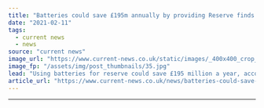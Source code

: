 ```yaml
---
title: "Batteries could save £195m annually by providing Reserve finds National Grid ESO trial"
date: "2021-02-11"
tags: 
  - current news
  - news
source: "current news"
image_url: "https://www.current-news.co.uk/static/images/_400x400_crop_center-center/Arenkos-Bloxwich-battery-credit-Arenko.jpg"
image_fp: "/assets/img/post_thumbnails/35.jpg"
lead: "​Using batteries for reserve could save £195 million a year, according to the results of an Arenko led National Grid ESO trial."
article_url: "https://www.current-news.co.uk/news/batteries-could-save-195m-annually-by-providing-reserve-finds-national-grid-eso-trial?utm_source=rss-feeds&utm_medium=rss&utm_campaign=rss"
---
```


---

